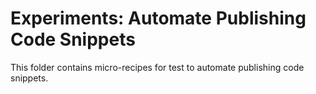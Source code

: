 # Experiments:  Automate Publishing Code Snippets

This folder contains micro-recipes for test to automate publishing code snippets.
